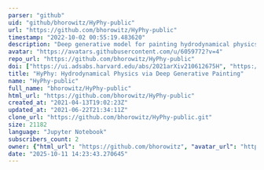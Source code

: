 ```yaml
---
parser: "github"
uid: "github/bhorowitz/HyPhy-public"
url: "https://github.com/bhorowitz/HyPhy-public"
timestamp: "2022-10-02 00:55:19.483620"
description: "Deep generative model for painting hydrodynamical physics onto dark matter simulations"
avatar: "https://avatars.githubusercontent.com/u/6059772?v=4"
repo_url: "https://github.com/bhorowitz/HyPhy-public"
doi: ["https://ui.adsabs.harvard.edu/abs/2021arXiv210612675H", "https://ui.adsabs.harvard.edu/abs/2022ascl.soft09010H/abstract"]
title: "HyPhy: Hydrodynamical Physics via Deep Generative Painting"
name: "HyPhy-public"
full_name: "bhorowitz/HyPhy-public"
html_url: "https://github.com/bhorowitz/HyPhy-public"
created_at: "2021-04-13T19:02:23Z"
updated_at: "2021-06-22T21:34:11Z"
clone_url: "https://github.com/bhorowitz/HyPhy-public.git"
size: 21182
language: "Jupyter Notebook"
subscribers_count: 2
owner: {"html_url": "https://github.com/bhorowitz", "avatar_url": "https://avatars.githubusercontent.com/u/6059772?v=4", "login": "bhorowitz", "type": "User"}
date: "2025-10-11 14:23:43.270645"
---
```

